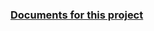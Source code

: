 ### [Documents for this project](https://github.com/ksm26/LangChain-Chat-with-Your-Data/tree/main/docs)
